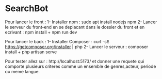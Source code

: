 # SearchBot
Pour lancer le front :
1- Installer npm : sudo apt install nodejs npm
2- Lancer le serveur du front-end en se deplacant dans le dossier du front et en ecrivant : npm install + npm run dev

Pour lancer le back :
1- Installer Composer : curl -sS https://getcomposer.org/installer | php
2- Lancer le serveur : composer install + php artisan serve

Pour tester allez sur : http://localhost:5173/ et donner une requete qui comporte plusieurs criteres comme un ensemble de genres,acteur, periode ou meme langue. 
